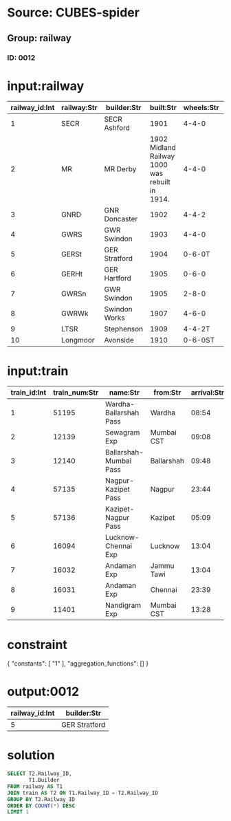 # Source: CUBES-spider
## Group: railway
### ID: 0012

# input:railway

| railway_id:Int | railway:Str | builder:Str | built:Str | wheels:Str | location:Str | objectnumber:Str |
|---|---|---|---|---|---|---|
| 1 | SECR | SECR Ashford | 1901 | 4-4-0 | York | 1975-7006 |
| 2 | MR | MR Derby | 1902 Midland Railway 1000 was rebuilt in 1914. | 4-4-0 | Bo'ness | 1975-7018 |
| 3 | GNRD | GNR Doncaster | 1902 | 4-4-2 | Barrow Hill | 1975-7005 |
| 4 | GWRS | GWR Swindon | 1903 | 4-4-0 | Toddington | 1978-7025 |
| 5 | GERSt | GER Stratford | 1904 | 0-6-0T | Bressingham | 1975-7003 |
| 6 | GERHt | GER Hartford | 1905 | 0-6-0 | Barrow Hill | 1978-7026 |
| 7 | GWRSn | GWR Swindon | 1905 | 2-8-0 | Shildon | 1976-7001 |
| 8 | GWRWk | Swindon Works | 1907 | 4-6-0 | Swindon | 1978-7027 |
| 9 | LTSR | Stephenson | 1909 | 4-4-2T | Bressingham | 1978-7028 |
| 10 | Longmoor | Avonside | 1910 | 0-6-0ST | Basingstoke | 2008-7159 |

# input:train

| train_id:Int | train_num:Str | name:Str | from:Str | arrival:Str | railway_id:Int |
|---|---|---|---|---|---|
| 1 | 51195 | Wardha-Ballarshah Pass | Wardha | 08:54 | 1 |
| 2 | 12139 | Sewagram Exp | Mumbai CST | 09:08 | 1 |
| 3 | 12140 | Ballarshah-Mumbai Pass | Ballarshah | 09:48 | 2 |
| 4 | 57135 | Nagpur-Kazipet Pass | Nagpur | 23:44 | 3 |
| 5 | 57136 | Kazipet-Nagpur Pass | Kazipet | 05:09 | 5 |
| 6 | 16094 | Lucknow-Chennai Exp | Lucknow | 13:04 | 5 |
| 7 | 16032 | Andaman Exp | Jammu Tawi | 13:04 | 7 |
| 8 | 16031 | Andaman Exp | Chennai | 23:39 | 9 |
| 9 | 11401 | Nandigram Exp | Mumbai CST | 13:28 | 10 |

# constraint

{
  "constants": [
    "1"
  ],
  "aggregation_functions": []
}

# output:0012

| railway_id:Int | builder:Str |
|---|---|
| 5 | GER Stratford |

# solution

```sql
SELECT T2.Railway_ID,
       T1.Builder
FROM railway AS T1
JOIN train AS T2 ON T1.Railway_ID = T2.Railway_ID
GROUP BY T2.Railway_ID
ORDER BY COUNT(*) DESC
LIMIT 1
```
